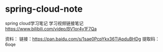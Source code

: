 # spring-cloud-note
spring cloud学习笔记
学习视频链接笔记
https://www.bilibili.com/video/BV1or4y1F7Qa 

资料：
链接：https://pan.baidu.com/s/1sae0PcpYkx36TlApduBHDg 
提取码：6oqe